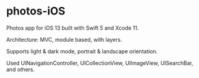 # photos-iOS

Photos app for iOS 13 built with Swift 5 and Xcode 11.

Architecture: MVC, module based, with layers.

Supports light &amp; dark mode, portrait &amp; landscape orientation.

Used UINavigationController, UICollectionView, UIImageView, UISearchBar, and others.
